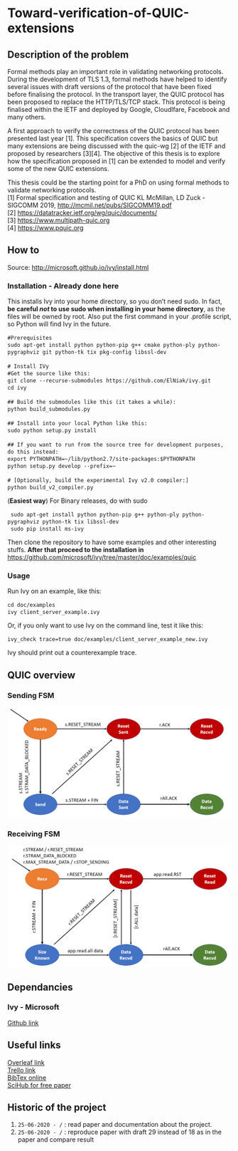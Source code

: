 # Toward-verification-of-QUIC-extensions

## Description of the problem
Formal methods play an important role in validating networking protocols. During the development of TLS 1.3, formal methods have helped to identify several issues with draft versions of the protocol that have been fixed before finalising the protocol. In the transport layer, the QUIC protocol has been proposed to replace the HTTP/TLS/TCP stack. This protocol is being finalised within the IETF and deployed by Google, Cloudlfare, Facebook and many others.     

A first approach to verify the correctness of the QUIC protocol has been presented last year [1]. This specification covers the basics of QUIC but many extensions are being discussed with the quic-wg [2] of the IETF and proposed by researchers [3][4]. The objective of this thesis is to explore how the specification proposed in [1] can be extended to model and verify some of the new QUIC extensions.       

This thesis could be the starting point for a PhD on using formal methods to validate networking protocols.     
[1] Formal specification and testing of QUIC   KL McMillan, LD Zuck - SIGCOMM 2019, http://mcmil.net/pubs/SIGCOMM19.pdf  
[2] https://datatracker.ietf.org/wg/quic/documents/  
[3] https://www.multipath-quic.org  
[4] https://www.pquic.org

## How to
Source: http://microsoft.github.io/ivy/install.html
### Installation - Already done here
This installs Ivy into your home directory, so you don’t need sudo. In fact, **be careful *not* to use sudo when installing in your home directory**, as the files will be owned by root. Also put the first command in your .profile script, so Python will find Ivy in the future.
```shell
#Prerequisites
sudo apt-get install python python-pip g++ cmake python-ply python-pygraphviz git python-tk tix pkg-config libssl-dev

# Install IVy
#Get the source like this:
git clone --recurse-submodules https://github.com/ElNiak/ivy.git
cd ivy

## Build the submodules like this (it takes a while):
python build_submodules.py

## Install into your local Python like this:
sudo python setup.py install

## If you want to run from the source tree for development purposes, do this instead:
export PYTHONPATH=~/lib/python2.7/site-packages:$PYTHONPATH
python setup.py develop --prefix=~

# [Optionally, build the experimental Ivy v2.0 compiler:]
python build_v2_compiler.py
```

(**Easiest way**) For Binary releases, do with sudo
```shell
 sudo apt-get install python python-pip g++ python-ply python-pygraphviz python-tk tix libssl-dev
 sudo pip install ms-ivy
```

Then clone the repository to have some examples and other interesting stuffs. 
**After that proceed to the installation in** https://github.com/microsoft/ivy/tree/master/doc/examples/quic 
### Usage
Run Ivy on an example, like this:
```shell
cd doc/examples
ivy client_server_example.ivy
```
Or, if you only want to use Ivy on the command line, test it like this:
```shell
ivy_check trace=true doc/examples/client_server_example_new.ivy
```
Ivy should print out a counterexample trace.
## QUIC overview
### Sending FSM
![alt text](https://github.com/ElNiak/Toward-verification-of-QUIC-extensions/blob/master/rapport/sentFSM.PNG)

### Receiving FSM
![alt text](https://github.com/ElNiak/Toward-verification-of-QUIC-extensions/blob/master/rapport/rcvdFSM.PNG)

## Dependancies
### Ivy - Microsoft
[Github link](https://github.com/microsoft/ivy/tree/master/doc/examples/quic)

## Useful links
[Overleaf link](https://www.overleaf.com/4756785148nycvgbzrpcrb)  
[Trello link](https://trello.com/invite/b/umxKNP0a/a23a28a91982965e8f4071172df443dc/toward-verification-of-quic-extensions)  
[BibTex online](https://www.bibme.org/bibtex)  
[SciHub for free paper](https://sci-hub.tw/)

## Historic of the project
1. `25-06-2020 - /` : read paper and documentation about the project. 
2. `25-06-2020 - /` : reproduce paper with draft 29 instead of 18 as in the paper and compare result
